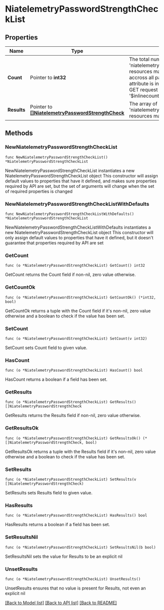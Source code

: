 # NiatelemetryPasswordStrengthCheckList

## Properties

Name | Type | Description | Notes
------------ | ------------- | ------------- | -------------
**Count** | Pointer to **int32** | The total number of &#39;niatelemetry.PasswordStrengthCheck&#39; resources matching the request, accross all pages. The &#39;Count&#39; attribute is included when the HTTP GET request includes the &#39;$inlinecount&#39; parameter. | [optional] 
**Results** | Pointer to [**[]NiatelemetryPasswordStrengthCheck**](NiatelemetryPasswordStrengthCheck.md) | The array of &#39;niatelemetry.PasswordStrengthCheck&#39; resources matching the request. | [optional] 

## Methods

### NewNiatelemetryPasswordStrengthCheckList

`func NewNiatelemetryPasswordStrengthCheckList() *NiatelemetryPasswordStrengthCheckList`

NewNiatelemetryPasswordStrengthCheckList instantiates a new NiatelemetryPasswordStrengthCheckList object
This constructor will assign default values to properties that have it defined,
and makes sure properties required by API are set, but the set of arguments
will change when the set of required properties is changed

### NewNiatelemetryPasswordStrengthCheckListWithDefaults

`func NewNiatelemetryPasswordStrengthCheckListWithDefaults() *NiatelemetryPasswordStrengthCheckList`

NewNiatelemetryPasswordStrengthCheckListWithDefaults instantiates a new NiatelemetryPasswordStrengthCheckList object
This constructor will only assign default values to properties that have it defined,
but it doesn't guarantee that properties required by API are set

### GetCount

`func (o *NiatelemetryPasswordStrengthCheckList) GetCount() int32`

GetCount returns the Count field if non-nil, zero value otherwise.

### GetCountOk

`func (o *NiatelemetryPasswordStrengthCheckList) GetCountOk() (*int32, bool)`

GetCountOk returns a tuple with the Count field if it's non-nil, zero value otherwise
and a boolean to check if the value has been set.

### SetCount

`func (o *NiatelemetryPasswordStrengthCheckList) SetCount(v int32)`

SetCount sets Count field to given value.

### HasCount

`func (o *NiatelemetryPasswordStrengthCheckList) HasCount() bool`

HasCount returns a boolean if a field has been set.

### GetResults

`func (o *NiatelemetryPasswordStrengthCheckList) GetResults() []NiatelemetryPasswordStrengthCheck`

GetResults returns the Results field if non-nil, zero value otherwise.

### GetResultsOk

`func (o *NiatelemetryPasswordStrengthCheckList) GetResultsOk() (*[]NiatelemetryPasswordStrengthCheck, bool)`

GetResultsOk returns a tuple with the Results field if it's non-nil, zero value otherwise
and a boolean to check if the value has been set.

### SetResults

`func (o *NiatelemetryPasswordStrengthCheckList) SetResults(v []NiatelemetryPasswordStrengthCheck)`

SetResults sets Results field to given value.

### HasResults

`func (o *NiatelemetryPasswordStrengthCheckList) HasResults() bool`

HasResults returns a boolean if a field has been set.

### SetResultsNil

`func (o *NiatelemetryPasswordStrengthCheckList) SetResultsNil(b bool)`

 SetResultsNil sets the value for Results to be an explicit nil

### UnsetResults
`func (o *NiatelemetryPasswordStrengthCheckList) UnsetResults()`

UnsetResults ensures that no value is present for Results, not even an explicit nil

[[Back to Model list]](../README.md#documentation-for-models) [[Back to API list]](../README.md#documentation-for-api-endpoints) [[Back to README]](../README.md)


